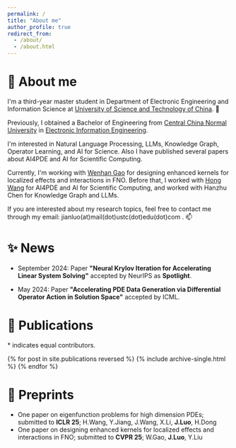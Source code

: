```yaml
---
permalink: /
title: "About me"
author_profile: true
redirect_from: 
  - /about/
  - /about.html
---
```


# 🤔 About me
I'm a third-year master student in Department of Electronic Engineering and Information Science at [University of Science and Technology of China](https://en.ustc.edu.cn/). 📕

Previously, I obtained a Bachelor of Engineering from [Central China Normal University](https://english.ccnu.edu.cn/) in [Electronic Information Engineering](https://physics.ccnu.edu.cn/English.htm).

I'm interested in Natural Language Processing, LLMs, Knowledge Graph, Operator Learning, and AI for Science. Also I have published several papers about AI4PDE and AI for Scientific Computing. 

Currently, I'm working with [Wenhan Gao](https://wenhangao21.github.io/) for designing enhanced kernels for localized effects and interactions in FNO. Before that, I worked with [Hong Wang](https://wanghong1700.github.io/) for AI4PDE and AI for Scientific Computing, and worked with Hanzhu Chen for Knowledge Graph and LLMs.

If you are interested about my research topics, feel free to contact me through my email: jianluo(at)mail(dot)ustc(dot)edu(dot)com . 📫


# ✨ News 

* September 2024: Paper **"Neural Krylov Iteration for Accelerating Linear System Solving"** accepted by NeurIPS as **Spotlight**.

* May 2024: Paper **"Accelerating PDE Data Generation via Differential Operator Action in Solution Space"** accepted by ICML.

# 🎉 Publications 

\* indicates equal contributors.

{% for post in site.publications reversed %}
  {% include archive-single.html %}
{% endfor %}


# 🍳 Preprints
* One paper on eigenfunction problems for high dimension PDEs; submitted to **ICLR 25**; H.Wang, Y.Jiang, J.Wang, X.Li, **J.Luo**, H.Dong
* One paper on designing enhanced kernels for localized effects and interactions in FNO; submitted to **CVPR 25**; W.Gao, **J.Luo**, Y.Liu